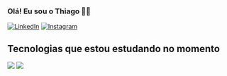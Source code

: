 

### Olá! Eu sou o Thiago 🧑‍💻

[![LinkedIn](https://img.shields.io/badge/LinkedIn-0077B5?style=for-the-badge&logo=linkedin&logoColor=white)](https://www.linkedin.com/in/thiago-alves-tms/)
[![Instagram](https://img.shields.io/badge/Instagram-E4405F?style=for-the-badge&logo=instagram&logoColor=white)](https://www.instagram.com/thigs.ams/)

## Tecnologias que estou estudando no momento

<img src="https://img.shields.io/badge/HTML5-E34F26?style=for-the-badge&logo=html5&logoColor=white"> <img src="https://img.shields.io/badge/CSS3-1572B6?style=for-the-badge&logo=css3&logoColor=white">
